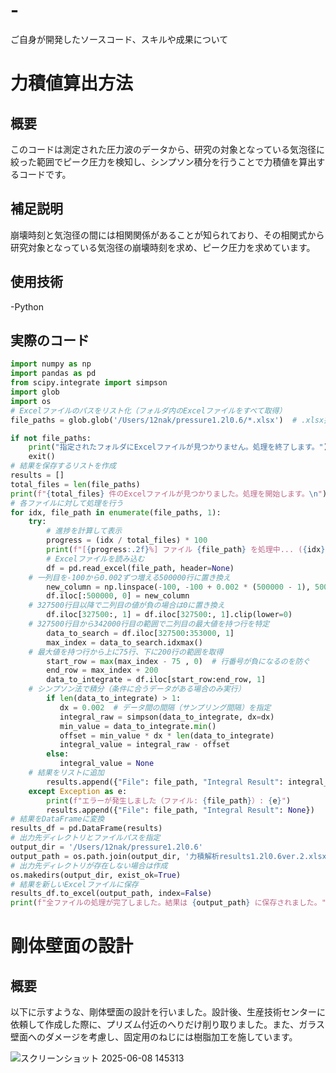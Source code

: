 # -
ご自身が開発したソースコード、スキルや成果について
# 力積値算出方法

## 概要
このコードは測定された圧力波のデータから、研究の対象となっている気泡径に絞った範囲でピーク圧力を検知し、シンプソン積分を行うことで力積値を算出するコードです。

## 補足説明
崩壊時刻と気泡径の間には相関関係があることが知られており、その相関式から研究対象となっている気泡径の崩壊時刻を求め、ピーク圧力を求めています。

## 使用技術
-Python

## 実際のコード
~~~python
import numpy as np
import pandas as pd
from scipy.integrate import simpson
import glob
import os
# Excelファイルのパスをリスト化（フォルダ内のExcelファイルをすべて取得）
file_paths = glob.glob('/Users/12nak/pressure1.2l0.6/*.xlsx')  # .xlsx拡張子を指定

if not file_paths:
    print("指定されたフォルダにExcelファイルが見つかりません。処理を終了します。")
    exit()
# 結果を保存するリストを作成
results = []
total_files = len(file_paths)
print(f"{total_files} 件のExcelファイルが見つかりました。処理を開始します。\n")
# 各ファイルに対して処理を行う
for idx, file_path in enumerate(file_paths, 1):
    try:
        # 進捗を計算して表示
        progress = (idx / total_files) * 100
        print(f"[{progress:.2f}%] ファイル {file_path} を処理中... ({idx}/{total_files})")
        # Excelファイルを読み込む
        df = pd.read_excel(file_path, header=None)
    # 一列目を‐100から0.002ずつ増える500000行に置き換え
        new_column = np.linspace(-100, -100 + 0.002 * (500000 - 1), 500000)
        df.iloc[:500000, 0] = new_column
    # 327500行目以降で二列目の値が負の場合は0に置き換え
        df.iloc[327500:, 1] = df.iloc[327500:, 1].clip(lower=0)
    # 327500行目から342000行目の範囲で二列目の最大値を持つ行を特定
        data_to_search = df.iloc[327500:353000, 1]
        max_index = data_to_search.idxmax()
    # 最大値を持つ行から上に75行、下に200行の範囲を取得
        start_row = max(max_index - 75 , 0)  # 行番号が負になるのを防ぐ
        end_row = max_index + 200
        data_to_integrate = df.iloc[start_row:end_row, 1]
    # シンプソン法で積分（条件に合うデータがある場合のみ実行）
        if len(data_to_integrate) > 1:
           dx = 0.002  # データ間の間隔（サンプリング間隔）を指定
           integral_raw = simpson(data_to_integrate, dx=dx)
           min_value = data_to_integrate.min()
           offset = min_value * dx * len(data_to_integrate)
           integral_value = integral_raw - offset
        else:
           integral_value = None
    # 結果をリストに追加
        results.append({"File": file_path, "Integral Result": integral_value})
    except Exception as e:
        print(f"エラーが発生しました（ファイル: {file_path}）: {e}")
        results.append({"File": file_path, "Integral Result": None})
# 結果をDataFrameに変換
results_df = pd.DataFrame(results)
# 出力先ディレクトリとファイルパスを指定
output_dir = '/Users/12nak/pressure1.2l0.6'
output_path = os.path.join(output_dir, '力積解析results1.2l0.6ver.2.xlsx')
# 出力先ディレクトリが存在しない場合は作成
os.makedirs(output_dir, exist_ok=True)
# 結果を新しいExcelファイルに保存
results_df.to_excel(output_path, index=False)
print(f"全ファイルの処理が完了しました。結果は {output_path} に保存されました。")
~~~

# 剛体壁面の設計

## 概要
以下に示すような、剛体壁面の設計を行いました。設計後、生産技術センターに依頼して作成した際に、プリズム付近のへりだけ削り取りました。また、ガラス壁面へのダメージを考慮し、固定用のねじには樹脂加工を施しています。

![スクリーンショット 2025-06-08 145313](https://github.com/user-attachments/assets/72b47ca1-3602-49f1-a04f-4b0fb235ae5e)


